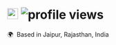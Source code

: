 # <img src="https://github.com/prajjwalyd/prajjwalyd/assets/111794524/47b56f0e-7b31-479f-b7cb-d3f5a9746468" width="25"> <img alt = "profile views" src="https://komarev.com/ghpvc/?username=prajjwalyd&color=blue">
🌍  Based in Jaipur, Rajasthan, India
<br/>

<!--- [![My Skills](https://skillicons.dev/icons?i=python,go,js,ts)](https://skillicons.dev) &nbsp;&nbsp;&nbsp;&nbsp; [![My Skills](https://skillicons.dev/icons?i=git,docker,kubernetes,figma)](https://skillicons.dev) &nbsp;&nbsp;&nbsp;&nbsp;&nbsp; 
